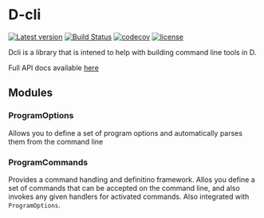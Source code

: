 # D-cli

[![Latest version](https://img.shields.io/dub/v/dcli.svg)](https://code.dlang.org/packages/dcli) [![Build Status](https://travis-ci.org/aliak00/dcli.svg?branch=master)](https://travis-ci.org/aliak00/dcli) [![codecov](https://codecov.io/gh/aliak00/dcli/branch/master/graph/badge.svg)](https://codecov.io/gh/aliak00/dcli) [![license](https://img.shields.io/github/license/aliak00/dcli.svg)](https://github.com/aliak00/dcli/blob/master/LICENSE)

Dcli is a library that is intened to help with building command line tools in D.

Full API docs available [here](https://aliak00.github.io/dcli/)

## Modules

### ProgramOptions

Allows you to define a set of program options and automatically parses them from the command line

### ProgramCommands

Provides a command handling and definitino framework. Allos you define a set of commands that can be accepted on the command line, and also invokes any given handlers for activated commands. Also integrated with `ProgramOptions`.